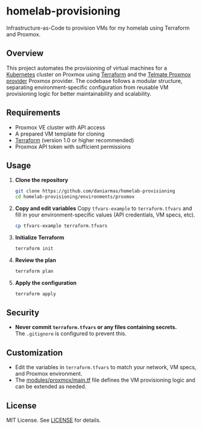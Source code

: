 # homelab-provisioning
Infrastructure-as-Code to provision VMs for my homelab using Terraform and Proxmox.

## Overview
This project automates the provisioning of virtual machines for a [Kubernetes](https://kubernetes.io/) cluster on Proxmox using [Terraform](https://www.terraform.io/) and the [Telmate Proxmox provider](https://registry.terraform.io/providers/Telmate/proxmox/latest) Proxmox provider. The codebase follows a modular structure, separating environment-specific configuration from reusable VM provisioning logic for better maintainability and scalability.

## Requirements
- Proxmox VE cluster with API access
- A prepared VM template for cloning
- [Terraform](https://www.terraform.io/) (version 1.0 or higher recommended)
- Proxmox API token with sufficient permissions

## Usage
1. **Clone the repository**
   ```sh
   git clone https://github.com/daniarmas/homelab-provisioning
   cd homelab-provisioning/environments/proxmox
   ```
2. **Copy and edit variables**
   Copy `tfvars-example` to `terraform.tfvars` and fill in your environment-specific values (API credentials, VM specs, etc).
   ```sh
   cp tfvars-example terraform.tfvars
   ```
3. **Initialize Terraform**
   ```sh
   terraform init
   ```
4. **Review the plan**
   ```sh
   terraform plan
   ```
5. **Apply the configuration**
   ```sh
   terraform apply
   ```

## Security
- **Never commit `terraform.tfvars` or any files containing secrets.**  
  The `.gitignore` is configured to prevent this.

## Customization
- Edit the variables in `terraform.tfvars` to match your network, VM specs, and Proxmox environment.
- The [modules/proxmox/main.tf](modules/proxmox/main.tf) file defines the VM provisioning logic and can be extended as needed.

## License
MIT License. See [LICENSE](LICENSE) for details.